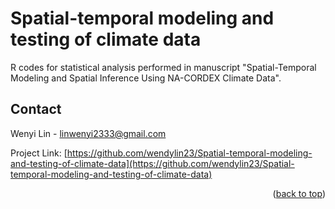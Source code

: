 # Spatial-temporal modeling and testing of climate data

R codes for statistical analysis performed in manuscript "Spatial-Temporal Modeling and Spatial Inference Using NA-CORDEX Climate Data".



<!-- CONTACT -->
## Contact

Wenyi Lin - linwenyi2333@gmail.com

Project Link: [https://github.com/wendylin23/Spatial-temporal-modeling-and-testing-of-climate-data](https://github.com/wendylin23/Spatial-temporal-modeling-and-testing-of-climate-data)

<p align="right">(<a href="#top">back to top</a>)</p>
